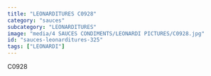 ```yaml
---
title: "LEONARDITURES C0928"
category: "sauces"
subcategory: "LEONARDITURES"
image: "media/4 SAUCES CONDIMENTS/LEONARDI PICTURES/C0928.jpg"
id: "sauces-leonarditures-325"
tags: ["LEONARDI"]
---
```


C0928
